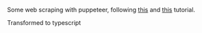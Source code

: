 Some web scraping with puppeteer, following [this](https://www.youtube.com/watch?v=o7MJ1-UhS50) and [this](https://www.youtube.com/watch?v=03AnZXrXGg0) tutorial.

Transformed to typescript